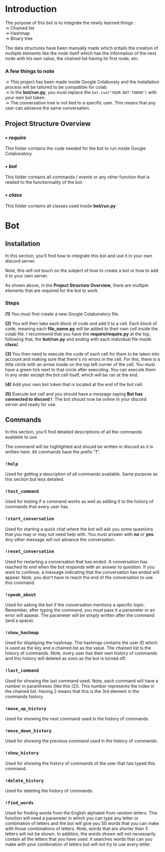 # Introduction

The purpose of this bot is to integrate the newly learned things : <br>
→ Chained list <br>
→ Hashmap <br>
→ Binary tree 

The data structures have been manually made which entails the creation of multiple elements like the node itself which has the information of the next node with his own value, the chained list having its first node, etc. <br>

### A few things to note
→ This project has been made inside Google Colaboraty and the installation process will be tailored to be compatible for colab <br>
→ In the **bot/run.py**, you must replace the ```bot.run("YOUR-BOT-TOKEN")``` with your own bot token. <br>
→ The conversation tree is not tied to a specific user. This means that any user can advance the same conversation.

## Project Structure Overview

### • *require*
This folder contains the code needed for the bot to run inside Google Colaboratory.

### • *bot*
This folder contains all commands / events or any other function that is related to the functionnality of the bot.

### • *class*
This folder contains all classes used inside **bot/run.py**

# Bot

## Installation
In this section, you'll find how to integrate this bot and use it in your own discord server. 

Note, this will not touch on the subject of how to create a bot or how to add it to your own server.

As shown above, in the **Project Structure Overview**, there are multiple elements that are required for the bot to work.

### Steps
**(1)** You must first create a new Google Colaboratory file.

**(2)** You will then take each block of code and add it to a cell. Each block of code, meaning each **file_name.py** will be added to their own cell inside the colab file. I recommend that you have the **require/require.py** at the top, following that, the **bot/run.py** and ending with each individual file inside **class/**.

**(3)** You then need to execute the code of each cell for them to be taken into account and making sure that there's no errors in the cell. For this, there is a little circle with an arrow inside on the top left corner of the cell. You must have a green tick next to that circle after executing. You can execute them in any order except the bot cell itself, which will be ran at the end.

**(4)** Add your own bot token that is located at the end of the bot cell.

**(5)** Execute bot cell and you should have a message saying **Bot has connected to discord !**. The bot should now be online in your discord server and ready for use.

## Commands

In this section, you'll find detailed descriptions of all the commands available to use. <br>

The command will be highlighted and should be written in discord as it is written here. All commands have the prefix "**!**". 

### ```!help```
Used for getting a description of all commands available. Same purpose as this section but less detailed.

### ```!test_command```
Used for testing if a command works as well as adding it to the history of commands that every user has.

### ```!start_conversation```
Used for starting a quick chat where the bot will ask you some questions that you may or may not need help with. You must answer with **no** or **yes**. Any other message will not advance the conversation.

### ```!reset_conversation```
Used for restarting a conversation that has ended. A conversation has reached its end when the bot responds with an answer to question. If you want to continue, a message indicating that the conversation has ended will appear. Note, you don't have to reach the end of the conversation to use this command.

### ```!speak_about```
Used for asking the bot if the conversation mentions a specific topic. Remember, after typing the command, you must pass it a parameter or an error will appear. The parameter will be simply written after the command (and a space).

### ```!show_hashmap```
Used for displaying the hashmap. The hashmap contains the user ID which is used as the key and a chained list as the value. The chained list is the history of commands. Note, every user has their own history of commands and this history will deleted as soon as the bot is turned off.

### ```!last_command```
Used for showing the last command used. Note, each command will have a number in parantheses (like this (2)). This number represents the index in the chained list. Having 2 means that this is the 3rd element in the commands history.

### ```!move_up_history```
Used for showing the next command used in the history of commands.

### ```!move_down_history```
Used for showing the previous command used in the history of commands.

### ```!show_history```
Used for showing the history of commands of the user that has typed this command.

### ```!delete_history```
Used for deleting the history of commands.

### ```!find_words```
Used for finding words from the English alphabet from random letters. This function will need a parameter in which you can type any letter or combination of letters and the bot will give you 50 words that you can make with those combinations of letters. Note, words that are shorter than 3 letters will not be shown. In addition, the words shown will not necessarily contain all the letters that you have used. It searches words that can you make with your combination of letters but will not try to use every letter.